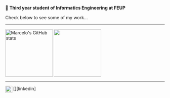  :pushpin: **Third year student of Informatics Engineering at FEUP** 
 
 


Check below to see some of my work...  

---
 
<img align="left" alt="Marcelo's GitHub stats" src="https://github-readme-stats.vercel.app/api?username=marhcouto&hide_border=true&count_private=true&show_icons=true" height="150"/></a> 


<img src="https://github-readme-stats.vercel.app/api/top-langs/?username=marhcouto&langs_count=6&hide=html,css&layout=compact&hide_border=true" height="150" /></a>
       
---

[<img align="left" alt="marhcouto | LinkedIn" width="22px" src="" />][linkedin]
